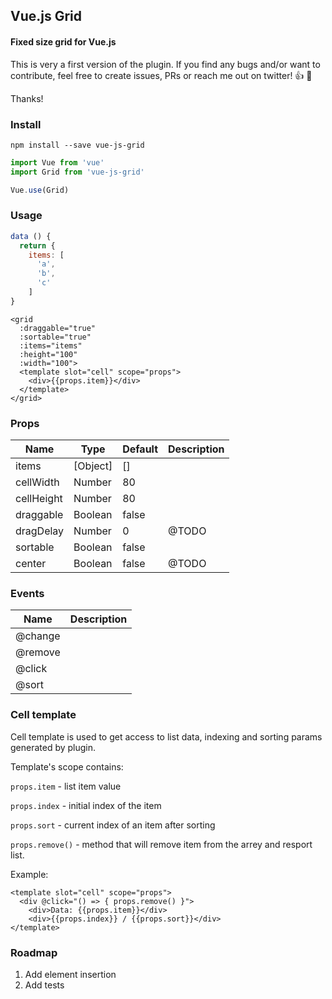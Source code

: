 ## Vue.js Grid

#### Fixed size grid for Vue.js

This is very a first version of the plugin. If you find any bugs and/or want to contribute, feel free to create issues, PRs or reach me out on twitter! 👍 🚀

Thanks!

### Install
```
npm install --save vue-js-grid
```

```js
import Vue from 'vue'
import Grid from 'vue-js-grid'

Vue.use(Grid)
```

### Usage

```js
data () {
  return {
    items: [
      'a',
      'b',
      'c'
    ]
}
```

```vue
<grid
  :draggable="true"
  :sortable="true"
  :items="items"
  :height="100"
  :width="100">
  <template slot="cell" scope="props">
    <div>{{props.item}}</div>
  </template>
</grid>
```

### Props

| Name       | Type     | Default   | Description       |
| ---        | ---      | ---       | ---               |
| items      | [Object] | []        | |
| cellWidth  | Number   | 80        | |
| cellHeight | Number   | 80        | |
| draggable  | Boolean  | false     | |
| dragDelay  | Number   | 0         | @TODO |
| sortable   | Boolean  | false     | |
| center     | Boolean  | false     | @TODO |

### Events

| Name    | Description |
| ---     | ---         |
| @change | |
| @remove | |
| @click  | |
| @sort   | |

### Cell template

Cell template is used to get access to list data, indexing and sorting params generated by plugin.

Template's scope contains:

`props.item` - list item value 

`props.index` - initial index of the item

`props.sort` - current index of an item after sorting

`props.remove()` - method that will remove item from the arrey and resport list.

Example:

```vue
<template slot="cell" scope="props">
  <div @click="() => { props.remove() }">
    <div>Data: {{props.item}}</div>
    <div>{{props.index}} / {{props.sort}}</div>
</template>
```

### Roadmap

1. Add element insertion
2. Add tests

